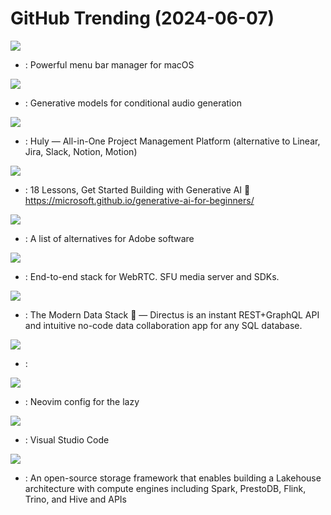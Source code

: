 # GitHub Trending (2024-06-07)

![](https://img.shields.io/badge/Swift-New%20805-green?style=flat-square&logo=appveyor)
- [](https://github.comundefined): Powerful menu bar manager for macOS

![](https://img.shields.io/badge/Python-New%2046-green?style=flat-square&logo=appveyor)
- [](https://github.comundefined): Generative models for conditional audio generation

![](https://img.shields.io/badge/Svelte-New%20108-green?style=flat-square&logo=appveyor)
- [](https://github.comundefined): Huly — All-in-One Project Management Platform (alternative to Linear, Jira, Slack, Notion, Motion)

![](https://img.shields.io/badge/Jupyter%20Notebook-New%20576-green?style=flat-square&logo=appveyor)
- [](https://github.comundefined): 18 Lessons, Get Started Building with Generative AI 🔗 https://microsoft.github.io/generative-ai-for-beginners/

![](https://img.shields.io/badge/none-New%20321-green?style=flat-square&logo=appveyor)
- [](https://github.comundefined): A list of alternatives for Adobe software

![](https://img.shields.io/badge/Go-New%20146-green?style=flat-square&logo=appveyor)
- [](https://github.comundefined): End-to-end stack for WebRTC. SFU media server and SDKs.

![](https://img.shields.io/badge/TypeScript-New%20163-green?style=flat-square&logo=appveyor)
- [](https://github.comundefined): The Modern Data Stack 🐰 — Directus is an instant REST+GraphQL API and intuitive no-code data collaboration app for any SQL database.

![](https://img.shields.io/badge/Python-New%20344-green?style=flat-square&logo=appveyor)
- [](https://github.comundefined): 

![](https://img.shields.io/badge/Lua-New%2051-green?style=flat-square&logo=appveyor)
- [](https://github.comundefined): Neovim config for the lazy

![](https://img.shields.io/badge/TypeScript-New%2066-green?style=flat-square&logo=appveyor)
- [](https://github.comundefined): Visual Studio Code

![](https://img.shields.io/badge/Scala-New%2024-green?style=flat-square&logo=appveyor)
- [](https://github.comundefined): An open-source storage framework that enables building a Lakehouse architecture with compute engines including Spark, PrestoDB, Flink, Trino, and Hive and APIs

